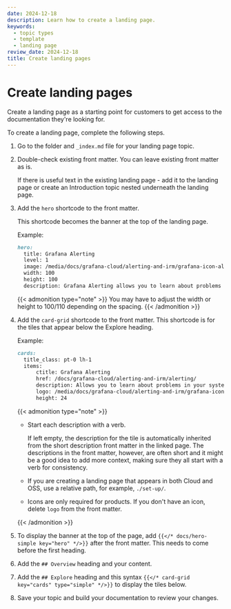 ```yaml
---
date: 2024-12-18
description: Learn how to create a landing page.
keywords:
  - topic types
  - template
  - landing page
review_date: 2024-12-18
title: Create landing pages
---
```


# Create landing pages

Create a landing page as a starting point for customers to get access to the documentation they're looking for.

To create a landing page, complete the following steps.

1. Go to the folder and `_index.md` file for your landing page topic.
1. Double-check existing front matter. You can leave existing front matter as is.

   If there is useful text in the existing landing page - add it to the landing page or create an Introduction topic nested underneath the landing page.

1. Add the `hero` shortcode to the front matter.

   This shortcode becomes the banner at the top of the landing page.

   Example:

   ```markdown
   hero:
     title: Grafana Alerting
     level: 1
     image: /media/docs/grafana-cloud/alerting-and-irm/grafana-icon-alerting.svg
     width: 100
     height: 100
     description: Grafana Alerting allows you to learn about problems in your systems moments after they occur.
   ```

   {{< admonition type="note" >}}
   You may have to adjust the width or height to 100/110 depending on the spacing.
   {{< /admonition >}}

1. Add the `card-grid` shortcode to the front matter. This shortcode is for the tiles that appear below the Explore heading.

   Example:

   ```markdown
   cards:
     title_class: pt-0 lh-1
     items:
         ctitle: Grafana Alerting
         href: /docs/grafana-cloud/alerting-and-irm/alerting/
         description: Allows you to learn about problems in your systems moments after they occur. Monitor your incoming metrics data or log entries and set up your Alerting system to watch for specific events or circumstances and then send notifications when those things are found.
         logo: /media/docs/grafana-cloud/alerting-and-irm/grafana-icon-alerting.svg
         height: 24
   ```

   {{< admonition type="note" >}}

   - Start each description with a verb.

     If left empty, the description for the tile is automatically inherited from the short description front matter in the linked page. The descriptions in the front matter, however, are often short and it might be a good idea to add more context, making sure they all start with a verb for consistency.

   - If you are creating a landing page that appears in both Cloud and OSS, use a relative path, for example, `./set-up/`.

   - Icons are only required for products. If you don't have an icon, delete `logo` from the front matter.

   {{< /admonition >}}

1. To display the banner at the top of the page, add `{{</* docs/hero-simple key="hero" */>}}` after the front matter. This needs to come before the first heading.
1. Add the `## Overview` heading and your content.
1. Add the `## Explore` heading and this syntax `{{</* card-grid key="cards" type="simple" */>}}` to display the tiles below.
1. Save your topic and build your documentation to review your changes.
